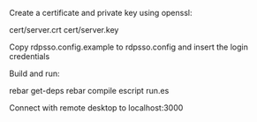 Create a certificate and private key using openssl:

cert/server.crt
cert/server.key

Copy rdpsso.config.example to rdpsso.config and insert the login credentials

Build and run:

rebar get-deps
rebar compile
escript run.es

Connect with remote desktop to localhost:3000
